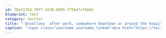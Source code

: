 ```yaml
---
id: 78e117b4-70ff-4238-b095-f75b47cf0e0e
blueprint: text
category: twitter
title: "'@ssollows  after work, somewhere downtown or around the hospital area. Need someone to kick my ass."
caption: '<span class="username username_linked">@<a href="https://twitter.com/ssollows" title="Scott Sollows">ssollows</a></span>  after work, somewhere downtown or around the hospital area. Need someone to kick my ass.'
---
```

